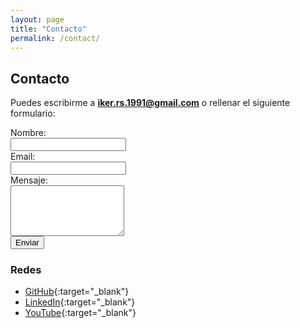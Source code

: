 ```yaml
---
layout: page
title: "Contacto"
permalink: /contact/
---
```


## Contacto

Puedes escribirme a **iker.rs.1991@gmail.com** o rellenar el siguiente formulario:

<form action="https://formspree.io/f/your_form_id" method="POST">
  <label>Nombre:<br><input type="text" name="name" required></label><br>
  <label>Email:<br><input type="email" name="email" required></label><br>
  <label>Mensaje:<br><textarea name="message" rows="5" required></textarea></label><br>
  <button type="submit">Enviar</button>
</form>

### Redes
- [GitHub](https://github.com/gameandnight){:target="_blank"}
- [LinkedIn](https://www.linkedin.com/in/tu-perfil){:target="_blank"}
- [YouTube](https://www.youtube.com/channel/ID_DE_CANAL){:target="_blank"}
